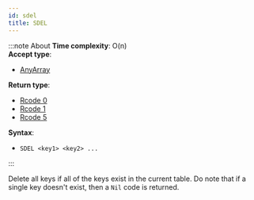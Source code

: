 ```yaml
---
id: sdel
title: SDEL
---
```


:::note About
**Time complexity**: O(n)  
**Accept type**:

- [AnyArray](../protocol/data-types#any-array)

**Return type**:

- [Rcode 0](../protocol/response-codes)
- [Rcode 1](../protocol/response-codes)
- [Rcode 5](../protocol/response-codes)

**Syntax**:

- `SDEL <key1> <key2> ...`

:::

Delete all keys if all of the keys exist in the current table. Do note that if a single key doesn't
exist, then a `Nil` code is returned.

